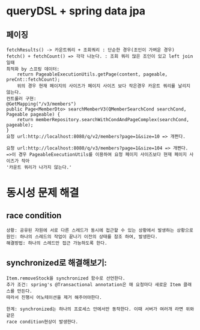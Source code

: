 # queryDSL + spring data jpa
## 페이징
    fetchResults() -> 카운트쿼리 + 조회쿼리 : 단순한 경우(조인이 가벼운 경우)
    fetch() + fetchCount() => 각각 나눈다. : 조회 쿼리 많은 조인이 있고 left join일때
    최적화 by 스프링 데이터:
        return PageableExecutionUtils.getPage(content, pageable, preCnt::fetchCount);
        위의 경우 현재 페이지의 사이즈가 페이지 사이즈 보다 작은경우 카운트 쿼리를 날리지 않는다.
    컨트롤러 구현:
    @GetMapping("/v3/members")
    public Page<MemberDto> searchMemberV3(QMemberSearchCond searchCond, Pageable pageable) {
        return memberRepository.searchWithCondAndPageComplex(searchCond, pageable);
    }
    요청 url:http://localhost:8080/q/v2/members?page=1&size=10 => 개쩐다.

    요청 url:http://localhost:8080/q/v3/members?page=1&size=104 => 개쩐다.
    =>이 경우 PageableExecutionUtils를 이용하여 요청 페이지 사이즈보다 현재 페이지 사이즈가 작아
    '카운트 쿼리가 나가지 않는다.'

# 동시성 문제 해결
## race condition
    상황: 공유된 자원에 서로 다른 스레드가 동시에 접근할 수 있는 상황에서 발생하는 상황으로
    원인: 하나의 스레드의 작업이 끝나기 이전의 상태를 참조 하여, 발생한다.
    해결방법: 하나의 스레드만 접근 가능하도록 한다.
## synchronized로 해결해보기:
    Item.removeStock을 synchronized 함수로 선언한다.
    추가 조건: spring's @Transactional annotation은 매 요청마다 새로운 Item 클래스를 만든다.
    따라서 진행시 어노테이션을 제거 해주어야한다.
    
    한계: synchronized는 하나의 프로세스 안에서만 동작한다. 이때 서버가 여러개 라면 위와 같은
    race condition현상이 발생한다.